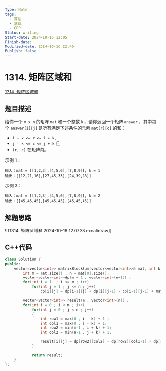```yaml
---
Type: Note
tags: 
  - 算法
  - 基础
  - CPP
Status: writing
Start-date: 2024-10-16 12:05
Finish-date: 
Modified-date: 2024-10-16 22:40
Publish: false
---
```



# 1314. 矩阵区域和
[1314. 矩阵区域和](https://leetcode.cn/problems/matrix-block-sum/)

## 题目描述
给你一个 `m x n` 的矩阵 `mat` 和一个整数 `k` ，请你返回一个矩阵 `answer` ，其中每个 `answer[i][j]` 是所有满足下述条件的元素 `mat[r][c]` 的和： 

- `i - k <= r <= i + k,`
- `j - k <= c <= j + k` 且
- `(r, c)` 在矩阵内。


示例 1：
```
输入：mat = [[1,2,3],[4,5,6],[7,8,9]], k = 1
输出：[[12,21,16],[27,45,33],[24,39,28]]
```

示例 2：
```
输入：mat = [[1,2,3],[4,5,6],[7,8,9]], k = 2
输出：[[45,45,45],[45,45,45],[45,45,45]]
```

## 解题思路
![[1314. 矩阵区域和 2024-10-16 12.07.38.excalidraw]]



## C++代码
```cpp
class Solution {
public:
    vector<vector<int>> matrixBlockSum(vector<vector<int>>& mat, int k) {
        int m = mat.size() , n = mat[0].size();
        vector<vector<int>>dp(m + 1 , vector<int>(n+1)) ;
        for(int i = 1  ; i <= m ; i++)
            for(int j = 1 ; j <= n ; j++)
                dp[i][j] = dp[i-1][j] + dp[i][j-1] - dp[i-1][j-1] + mat[i - 1][j - 1];

        vector<vector<int>> result(m , vector<int>(n)) ;
        for(int i = 0 ; i < m ; i++)
            for(int j = 0 ; j < n ; j++)
            {
                int row1 = max(0 , i - k) + 1 ;
                int col1 = max(0 , j - k) + 1;
                int row2 = min(m-1 , i + k) + 1;
                int col2 = min(n-1 , j + k) + 1;

                result[i][j] = dp[row2][col2] - dp[row2][col1-1] - dp[row1-1][col2] + dp[row1-1][col1-1];
            }

            return result;
    }
};
```
